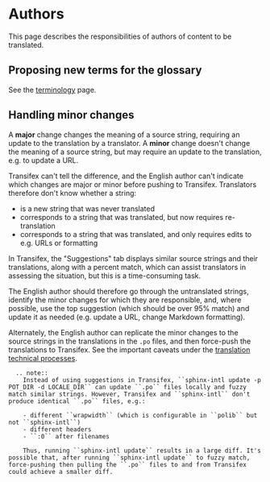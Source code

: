 # Authors

This page describes the responsibilities of authors of content to be translated.

## Proposing new terms for the glossary

See the [terminology](terminology.html#proposal-review-inclusion) page.

## Handling minor changes

A **major** change changes the meaning of a source string, requiring an update to the translation by a translator. A **minor** change doesn't change the meaning of a source string, but may require an update to the translation, e.g. to update a URL.

Transifex can't tell the difference, and the English author can't indicate which changes are major or minor before pushing to Transifex. Translators therefore don't know whether a string:

* is a new string that was never translated
* corresponds to a string that was translated, but now requires re-translation
* corresponds to a string that was translated, and only requires edits to e.g. URLs or formatting

In Transifex, the "Suggestions" tab displays similar source strings and their translations, along with a percent match, which can assist translators in assessing the situation, but this is a time-consuming task.

The English author should therefore go through the untranslated strings, identify the minor changes for which they are responsible, and, where possible, use the top suggestion (which should be over 95% match) and update it as needed (e.g. update a URL, change Markdown formatting).

Alternately, the English author can replicate the minor changes to the source strings in the translations in the `.po` files, and then force-push the translations to Transifex. See the important caveats under the [translation technical processes](technical.html#push-and-pull-translations-from-transifex).

```eval_rst
  .. note::
    Instead of using suggestions in Transifex, ``sphinx-intl update -p POT_DIR -d LOCALE_DIR`` can update ``.po`` files locally and fuzzy match similar strings. However, Transifex and ``sphinx-intl`` don't produce identical ``.po`` files, e.g.:

    - different ``wrapwidth`` (which is configurable in ``polib`` but not ``sphinx-intl``)
    - different headers
    - ``:0`` after filenames

    Thus, running ``sphinx-intl update`` results in a large diff. It's possible that, after running ``sphinx-intl update`` to fuzzy match, force-pushing then pulling the ``.po`` files to and from Transifex could achieve a smaller diff.
```
